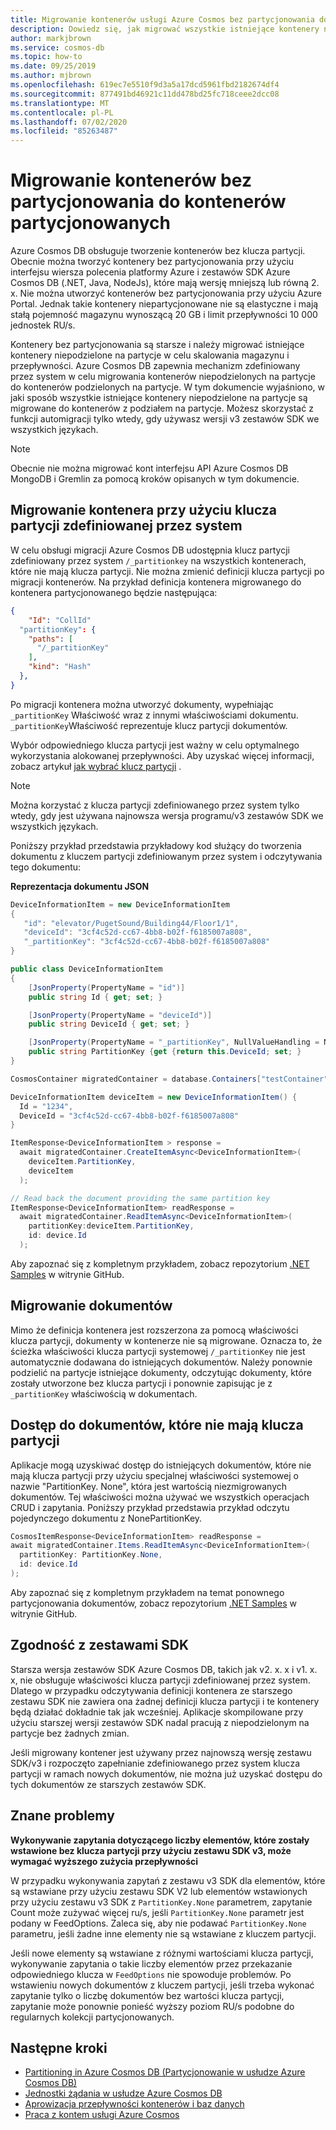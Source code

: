 ```yaml
---
title: Migrowanie kontenerów usługi Azure Cosmos bez partycjonowania do kontenerów partycjonowanych
description: Dowiedz się, jak migrować wszystkie istniejące kontenery niepartycjonowane do kontenerów partycjonowanych.
author: markjbrown
ms.service: cosmos-db
ms.topic: how-to
ms.date: 09/25/2019
ms.author: mjbrown
ms.openlocfilehash: 619ec7e5510f9d3a5a17dcd5961fbd2182674df4
ms.sourcegitcommit: 877491bd46921c11dd478bd25fc718ceee2dcc08
ms.translationtype: MT
ms.contentlocale: pl-PL
ms.lasthandoff: 07/02/2020
ms.locfileid: "85263487"
---
```

# <a name="migrate-non-partitioned-containers-to-partitioned-containers"></a>Migrowanie kontenerów bez partycjonowania do kontenerów partycjonowanych

Azure Cosmos DB obsługuje tworzenie kontenerów bez klucza partycji. Obecnie można tworzyć kontenery bez partycjonowania przy użyciu interfejsu wiersza polecenia platformy Azure i zestawów SDK Azure Cosmos DB (.NET, Java, NodeJs), które mają wersję mniejszą lub równą 2. x. Nie można utworzyć kontenerów bez partycjonowania przy użyciu Azure Portal. Jednak takie kontenery niepartycjonowane nie są elastyczne i mają stałą pojemność magazynu wynoszącą 20 GB i limit przepływności 10 000 jednostek RU/s.

Kontenery bez partycjonowania są starsze i należy migrować istniejące kontenery niepodzielone na partycje w celu skalowania magazynu i przepływności. Azure Cosmos DB zapewnia mechanizm zdefiniowany przez system w celu migrowania kontenerów niepodzielonych na partycje do kontenerów podzielonych na partycje. W tym dokumencie wyjaśniono, w jaki sposób wszystkie istniejące kontenery niepodzielone na partycje są migrowane do kontenerów z podziałem na partycje. Możesz skorzystać z funkcji automigracji tylko wtedy, gdy używasz wersji v3 zestawów SDK we wszystkich językach.

> [!NOTE]
> Obecnie nie można migrować kont interfejsu API Azure Cosmos DB MongoDB i Gremlin za pomocą kroków opisanych w tym dokumencie.

## <a name="migrate-container-using-the-system-defined-partition-key"></a>Migrowanie kontenera przy użyciu klucza partycji zdefiniowanej przez system

W celu obsługi migracji Azure Cosmos DB udostępnia klucz partycji zdefiniowany przez system `/_partitionkey` na wszystkich kontenerach, które nie mają klucza partycji. Nie można zmienić definicji klucza partycji po migracji kontenerów. Na przykład definicja kontenera migrowanego do kontenera partycjonowanego będzie następująca:

```json
{
    "Id": "CollId" 
  "partitionKey": {
    "paths": [
      "/_partitionKey"
    ],
    "kind": "Hash"
  },
}
```

Po migracji kontenera można utworzyć dokumenty, wypełniając `_partitionKey` Właściwość wraz z innymi właściwościami dokumentu. `_partitionKey`Właściwość reprezentuje klucz partycji dokumentów.

Wybór odpowiedniego klucza partycji jest ważny w celu optymalnego wykorzystania alokowanej przepływności. Aby uzyskać więcej informacji, zobacz artykuł [jak wybrać klucz partycji](partitioning-overview.md) .

> [!NOTE]
> Można korzystać z klucza partycji zdefiniowanego przez system tylko wtedy, gdy jest używana najnowsza wersja programu/v3 zestawów SDK we wszystkich językach.

Poniższy przykład przedstawia przykładowy kod służący do tworzenia dokumentu z kluczem partycji zdefiniowanym przez system i odczytywania tego dokumentu:

**Reprezentacja dokumentu JSON**

```csharp
DeviceInformationItem = new DeviceInformationItem
{
   "id": "elevator/PugetSound/Building44/Floor1/1",
   "deviceId": "3cf4c52d-cc67-4bb8-b02f-f6185007a808",
   "_partitionKey": "3cf4c52d-cc67-4bb8-b02f-f6185007a808"
} 

public class DeviceInformationItem
{
    [JsonProperty(PropertyName = "id")]
    public string Id { get; set; }

    [JsonProperty(PropertyName = "deviceId")]
    public string DeviceId { get; set; }

    [JsonProperty(PropertyName = "_partitionKey", NullValueHandling = NullValueHandling.Ignore)]
    public string PartitionKey {get {return this.DeviceId; set; }
}

CosmosContainer migratedContainer = database.Containers["testContainer"];

DeviceInformationItem deviceItem = new DeviceInformationItem() {
  Id = "1234",
  DeviceId = "3cf4c52d-cc67-4bb8-b02f-f6185007a808"
}

ItemResponse<DeviceInformationItem > response = 
  await migratedContainer.CreateItemAsync<DeviceInformationItem>(
    deviceItem.PartitionKey, 
    deviceItem
  );

// Read back the document providing the same partition key
ItemResponse<DeviceInformationItem> readResponse = 
  await migratedContainer.ReadItemAsync<DeviceInformationItem>( 
    partitionKey:deviceItem.PartitionKey, 
    id: device.Id
  );

```

Aby zapoznać się z kompletnym przykładem, zobacz repozytorium [.NET Samples][1] w witrynie GitHub.
                      
## <a name="migrate-the-documents"></a>Migrowanie dokumentów

Mimo że definicja kontenera jest rozszerzona za pomocą właściwości klucza partycji, dokumenty w kontenerze nie są migrowane. Oznacza to, że ścieżka właściwości klucza partycji systemowej `/_partitionKey` nie jest automatycznie dodawana do istniejących dokumentów. Należy ponownie podzielić na partycje istniejące dokumenty, odczytując dokumenty, które zostały utworzone bez klucza partycji i ponownie zapisując je z `_partitionKey` właściwością w dokumentach.

## <a name="access-documents-that-dont-have-a-partition-key"></a>Dostęp do dokumentów, które nie mają klucza partycji

Aplikacje mogą uzyskiwać dostęp do istniejących dokumentów, które nie mają klucza partycji przy użyciu specjalnej właściwości systemowej o nazwie "PartitionKey. None", która jest wartością niezmigrowanych dokumentów. Tej właściwości można używać we wszystkich operacjach CRUD i zapytania. Poniższy przykład przedstawia przykład odczytu pojedynczego dokumentu z NonePartitionKey. 

```csharp
CosmosItemResponse<DeviceInformationItem> readResponse = 
await migratedContainer.Items.ReadItemAsync<DeviceInformationItem>( 
  partitionKey: PartitionKey.None, 
  id: device.Id
); 

```

Aby zapoznać się z kompletnym przykładem na temat ponownego partycjonowania dokumentów, zobacz repozytorium [.NET Samples][1] w witrynie GitHub. 

## <a name="compatibility-with-sdks"></a>Zgodność z zestawami SDK

Starsza wersja zestawów SDK Azure Cosmos DB, takich jak v2. x. x i v1. x. x, nie obsługuje właściwości klucza partycji zdefiniowanej przez system. Dlatego w przypadku odczytywania definicji kontenera ze starszego zestawu SDK nie zawiera ona żadnej definicji klucza partycji i te kontenery będą działać dokładnie tak jak wcześniej. Aplikacje skompilowane przy użyciu starszej wersji zestawów SDK nadal pracują z niepodzielonym na partycje bez żadnych zmian. 

Jeśli migrowany kontener jest używany przez najnowszą wersję zestawu SDK/v3 i rozpoczęto zapełnianie zdefiniowanego przez system klucza partycji w ramach nowych dokumentów, nie można już uzyskać dostępu do tych dokumentów ze starszych zestawów SDK.

## <a name="known-issues"></a>Znane problemy

**Wykonywanie zapytania dotyczącego liczby elementów, które zostały wstawione bez klucza partycji przy użyciu zestawu SDK v3, może wymagać wyższego zużycia przepływności**

W przypadku wykonywania zapytań z zestawu v3 SDK dla elementów, które są wstawiane przy użyciu zestawu SDK V2 lub elementów wstawionych przy użyciu zestawu v3 SDK z `PartitionKey.None` parametrem, zapytanie Count może zużywać więcej ru/s, jeśli `PartitionKey.None` parametr jest podany w FeedOptions. Zaleca się, aby nie podawać `PartitionKey.None` parametru, jeśli żadne inne elementy nie są wstawiane z kluczem partycji.

Jeśli nowe elementy są wstawiane z różnymi wartościami klucza partycji, wykonywanie zapytania o takie liczby elementów przez przekazanie odpowiedniego klucza w `FeedOptions` nie spowoduje problemów. Po wstawieniu nowych dokumentów z kluczem partycji, jeśli trzeba wykonać zapytanie tylko o liczbę dokumentów bez wartości klucza partycji, zapytanie może ponownie ponieść wyższy poziom RU/s podobne do regularnych kolekcji partycjonowanych.

## <a name="next-steps"></a>Następne kroki

* [Partitioning in Azure Cosmos DB (Partycjonowanie w usłudze Azure Cosmos DB)](partitioning-overview.md)
* [Jednostki żądania w usłudze Azure Cosmos DB](request-units.md)
* [Aprowizacja przepływności kontenerów i baz danych](set-throughput.md)
* [Praca z kontem usługi Azure Cosmos](account-overview.md)

[1]: https://github.com/Azure/azure-cosmos-dotnet-v3/tree/master/Microsoft.Azure.Cosmos.Samples/Usage/NonPartitionContainerMigration
